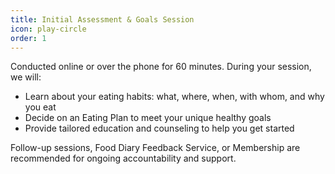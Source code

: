 ```yaml
---
title: Initial Assessment & Goals Session
icon: play-circle
order: 1
---
```


Conducted online or over the phone for 60 minutes. During your session, we will:

* Learn about your eating habits: what, where, when, with whom, and why you eat
* Decide on an Eating Plan to meet your unique healthy goals
* Provide tailored education and counseling to help you get started

Follow-up sessions, Food Diary Feedback Service, or Membership are recommended for ongoing accountability and support.
